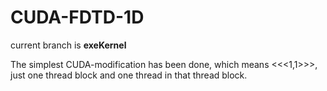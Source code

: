 # CUDA-FDTD-1D

current branch is **exeKernel**

The simplest CUDA-modification has been done, which means <<<1,1>>>, just one thread block and one thread in that thread block.